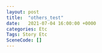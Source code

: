 ```yaml
---
layout: post
title:  "others_test"
date:   2021-07-04 16:00:00 +0000
categories: Etc
Tags: Story Etc
SceneCode: []
---
```

